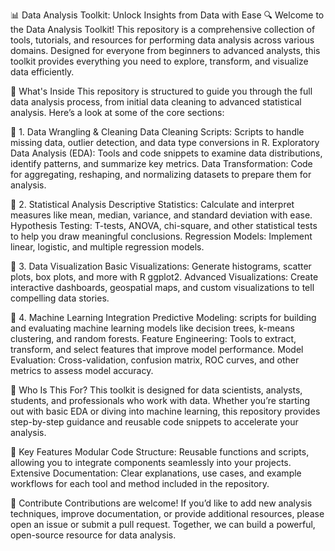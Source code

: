 📊 Data Analysis Toolkit: Unlock Insights from Data with Ease 🔍
Welcome to the Data Analysis Toolkit! This repository is a comprehensive collection of tools, tutorials, and resources for performing data analysis across various domains. 
Designed for everyone from beginners to advanced analysts, this toolkit provides everything you need to explore, transform, and visualize data efficiently.

🧰 What's Inside
This repository is structured to guide you through the full data analysis process, from initial data cleaning to advanced statistical analysis. Here’s a look at some of the core sections:

🔹 1. Data Wrangling & Cleaning
Data Cleaning Scripts: Scripts to handle missing data, outlier detection, and data type conversions in R.
Exploratory Data Analysis (EDA): Tools and code snippets to examine data distributions, identify patterns, and summarize key metrics.
Data Transformation: Code for aggregating, reshaping, and normalizing datasets to prepare them for analysis.

🔹 2. Statistical Analysis
Descriptive Statistics: Calculate and interpret measures like mean, median, variance, and standard deviation with ease.
Hypothesis Testing: T-tests, ANOVA, chi-square, and other statistical tests to help you draw meaningful conclusions.
Regression Models: Implement linear, logistic, and multiple regression models.

🔹 3. Data Visualization
Basic Visualizations: Generate histograms, scatter plots, box plots, and more with R ggplot2.
Advanced Visualizations: Create interactive dashboards, geospatial maps, and custom visualizations to tell compelling data stories.

🔹 4. Machine Learning Integration
Predictive Modeling: scripts for building and evaluating machine learning models like decision trees, k-means clustering, and random forests.
Feature Engineering: Tools to extract, transform, and select features that improve model performance.
Model Evaluation: Cross-validation, confusion matrix, ROC curves, and other metrics to assess model accuracy.

👥 Who Is This For?
This toolkit is designed for data scientists, analysts, students, and professionals who work with data. 
Whether you’re starting out with basic EDA or diving into machine learning, this repository provides step-by-step guidance and reusable code snippets to accelerate your analysis.

🚀 Key Features
Modular Code Structure: Reusable functions and scripts, allowing you to integrate components seamlessly into your projects.
Extensive Documentation: Clear explanations, use cases, and example workflows for each tool and method included in the repository.

🤝 Contribute
Contributions are welcome! If you’d like to add new analysis techniques, improve documentation, or provide additional resources, please open an issue or submit a pull request. 
Together, we can build a powerful, open-source resource for data analysis.
